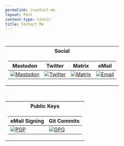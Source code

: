 ```yaml
---
permalink: /contact-me
layout: Post
content-type: static
title: Contact Me
---
```


<br>

<div align="center"><table><tr><th>Social</th></tr><tr><td><table><thead><tr><th>Mastodon</th><th>Twitter</th><th>Matrix</th><th>eMail</th></tr></thead><tbody><tr><td><a href="https://mastodon.social/@edoardotosin"><img src="https://img.shields.io/static/v1?message=Mastodon&style=for-the-badge&logo=Mastodon&labelColor=0d1117&color=1182c3&label=%20" alt="Mastodon" /></a></td><td><a href="https://twitter.com/edoardotosin"><img src="https://img.shields.io/static/v1?message=Twitter&style=for-the-badge&logo=Twitter&labelColor=0d1117&color=1182c3&label=%20" alt="Twitter" /></a></td><td><a href="https://matrix.to/#/@edoardotosindev:matrix.org"><img src="https://img.shields.io/static/v1?message=Matrix&style=for-the-badge&logo=Matrix&labelColor=0d1117&color=1182c3&label=%20" alt="Matrix" /></a></td><td><a href="mailto:edoardotosindev@pm.me"><img src="https://img.shields.io/badge/Email-0078D4?style=for-the-badge&logo=ProtonMail&labelColor=0d1117&color=1182c3&label=%20" alt="Email" /></a></td></tr></tbody></table></td></tr></table></div>

<br>

<div align="center"><table><tr><th>Public Keys</th></tr><tr><td><table><thead><tr><th>eMail Signing</th><th>Git Commits</th></tr></thead><tbody><tr><td><a href="https://raw.githubusercontent.com/EdoardoTosin/edoardotosin/main/signed-email-ea315e01cd28871199cbbbce5b565012d7e24bcb.asc"><img src="https://img.shields.io/badge/5B565012D7E24BCB-PGP?style=for-the-badge&label=PGP&labelColor=0d1117&color=1182c3" title="PGP Public Key" alt="PGP"></a></td><td><a href="https://raw.githubusercontent.com/EdoardoTosin/edoardotosin/main/signed-commits-e11888c2ac5f9da4edc42299b1f7877739614df0.asc"><img src="https://img.shields.io/badge/B1F7877739614DF0-GPG?style=for-the-badge&label=GPG&labelColor=0d1117&color=1182c3" title="GPG Public Key" alt="GPG"></a></td></tr></tbody></table></td></tr></table></div>